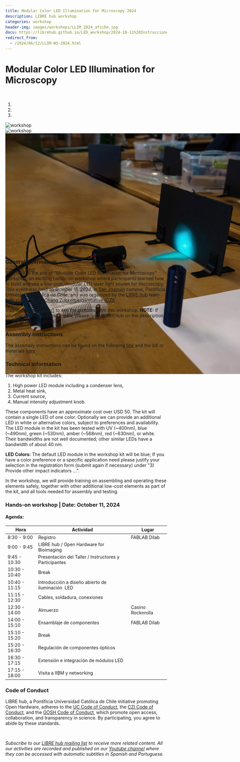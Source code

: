 ```yaml
---
title: Modular Color LED Illumination for Microscopy 2024
description: LIBRE hub workshop
categories: workshop
header-img: images/workshops/LLIM_2024_afiche.jpg
docu: https://librehub.github.io/LED_workshop/2024-10-11%20Instrucciones%20taller%20LED.pdf
redirect_from:
  - /2024/06/12/LLIM-WS-2024.html
---
```


# Modular Color LED Illumination for Microscopy

<br>

<div id="myCarousel" class="carousel slide" data-ride="carousel" style="height:450px; width:750px;">
          <!-- Indicators -->
  <ol class="carousel-indicators">
    <li data-target="#myCarousel" data-slide-to="0" class="active"></li>
    <li data-target="#myCarousel" data-slide-to="1"></li>
    <li data-target="#myCarousel" data-slide-to="2"></li>
  </ol>

  <!-- Wrapper for slides -->
  <div class="carousel-inner" style="height:450px; width:750px;">
    
  <div class="item active">
    <a target="_blank"><img style="max-width:100%;" src="/images/workshops/Taller_LIM_2024.jpg" alt="workshop"></a>
  </div>
    
  <div class="item">
    <a target="_blank"><img style="max-width:100%;" src="/images/workshops/Taller_LIM_2024_1.jpg" alt="workshop"></a>
  </div>

  <div class="item">
    <a target="_blank"><img style="max-width:100%;" src="/images/workshops/Taller_LIM_2024_2.jpg" alt="workshop"></a>
  </div>   
  
  </div>

  <!-- Left and right controls -->
  <a class="left carousel-control" href="#myCarousel" data-slide="prev">
    <span class="glyphicon glyphicon-chevron-left"></span>
    <span class="sr-only">Previous</span>
  </a>
  <a class="right carousel-control" href="#myCarousel" data-slide="next">
    <span class="glyphicon glyphicon-chevron-right"></span>
    <span class="sr-only">Next</span>
  </a>

</div>

<br>

### General Information

Welcome to the site of "Modular Color LED Illumination for Microscopy" workshop, an exciting hands-on workshop where participants learned how to build and use a low-cost, modular LED laser light source for microscopy. This event was held on October 11, 2024, in [San Joaquin](https://www.uc.cl/universidad/nuestros-campus/san-joaquin/) campus, Pontificia Universidad Catolica de Chile, and was organized by the [LIBRE hub](https://librehub.github.io/people/) team with support from [Chang Zuckerberg Initiative (CZI)](https://chanzuckerberg.com/).

Visit our <a href="https://www.flickr.com/photos/197037882@N02/albums">gallery (Flickr)</a> to see the pictures from this workshop. **NOTE:** If you share them on social media, please, use #LIBREhub on the description or tag us on your posts.

### Assembly instructions

The assembly instructions can be found on the following [link](https://librehub.github.io/LED_workshop/2024-10-11%20Instrucciones%20taller%20LED.pdf) and the bill or materials [here](https://librehub.github.io/LED_workshop/BOM.xlsx)

### Technical information

The workshop kit includes:

1. High power LED module including a condenser lens,
1. Metal heat sink,
1. Current source,
1. Manual intensity adjustment knob. 

These components have an approximate cost over USD 50. The kit will contain a single LED of one color. Optionally we can provide an additional LED in white or alternative colors, subject to preferences and availability. The LED module in the kit has been tested with UV (~400nm), blue (~490nm), green (~530nm), amber (~568nm), red (~630nm), or white. Their bandwidths are not well documented; other similar LEDs have a bandwidth of about 40 nm.

**LED Colors:** The default LED module in the workshop kit will be blue; If you have a color preference or a specific application need please justify your selection in the registration form (submit again if necessary) under "3) Provide other impact indicators ...". 

In the workshop, we will provide training on assembling and operating these elements safely, together with other additional low-cost elements as part of the kit, and all tools needed for assembly and testing.

### Hands-on workshop | Date: October 11, 2024

#### Agenda: 

| Hora         | Actividad                                                | Lugar             |
|--------------|----------------------------------------------------------|--------------------|
| 8:30 - 9:00  | Registro                                                 | FABLAB Dilab      |
| 9:00 - 9:45  | LIBRE hub / Open Hardware for Bioimaging                 |                    |
| 9:45 - 10:30 | Presentación del Taller / Instructores y Participantes |                    |
| 10:30 - 10:40| Break                                                   |                    |
| 10:40 - 11:15| Introducción a diseño abierto de iluminación  LED      |                    |
| 11:15 - 12:30| Cables, soldadura, conexiones                           |                    |
| 12:30 - 14:00| Almuerzo                                                | Casino Rocknrolla  |
| 14:00 - 15:10| Ensamblaje de componentes                               | FABLAB Dilab      |
| 15:10 - 15:20| Break                                                   |                    |
| 15:20 - 16:30| Regulación de componentes ópticos                        |                    |
| 16:30 - 17:15| Extensión e integración de módulos LED                  |                    |
| 17:15 - 18:00| Visita a IIBM y networking                             |                    |

<!--

#### Location: [San Joaquin campus](https://www.uc.cl/universidad/nuestros-campus/san-joaquin/), Pontificia Universidad Católica de Chile

We are thrilled to invite you to an exciting hands-on workshop where participants will learn how to build and use a low-cost, modular fiber-coupled laser light source for microscopy. Spaces are limited, and travel funds are limited, so we encourage you to reserve your spot soon. Please register using [this form](https://forms.gle/47WS9HtJJj3Si5is7).

We look forward to seeing you and embarking on this exciting journey together of open-source technologies!

<img align="center" src="/images/workshops/LLIM_2024_afiche.jpg" height=500>

---

### Update: General expense reimbursement conditions

* LIBRE hub may cover some of the attendees' expenses to participate in the workshop, NOT including registration payments.
* What can LIBRE hub pay for? The organization can only reimburse transportation or accommodation expenses, that are justified by the distance between the participant's origin location and the workshop location. 
* How does it work? The financing method is reimbursement of approved expenses: you will need to pay for approved expenses, to then request their reimbursement. Reimbursement requests that are not previously approved in writing by the organization will not be processed.
* How much can I be reimbursed? We have limited funds for attendees' expenses. Each applicant requesting funds will be informed of a max amount for reimbursement upon confirmation of their registration. The assignment of funds will be subject to availability and prioritization with a selection process based on applicants' information.
* What other general conditions are there?
  * Expenses must be backed up by a receipt matching the dates and locations of the workshop and of travel origin.
  * Expenses must be in the name of the person who is the registered participant in the workshop. Reimbursement requests will not be processed for expenses to the name of other persons, or in the name of a company or organization.
  * Reimbursement will be provided in Chilean peso (CLP) or US dollars (USD), any requests in other currencies will be reimbursed in USD using exchange rates defined by the Central Bank of Chile.
  * Reimbursements requested after the workshop begins will take ~4 weeks to process, and will be payed by bank transfer.

---
-->

### Code of Conduct

LIBRE hub, a Pontificia Universidad Católica de Chile initiative promoting Open Hardware, adheres to the [UC Code of Conduct](https://www.uc.cl/codigo-de-honor/), the [CZI Code of Conduct](https://chanzuckerberg.github.io/open-science/CODE_OF_CONDUCT.html), and the [GOSH Code of Conduct](https://openhardware.science/gosh-2017/gosh-code-of-conduct/), which promote open access, collaboration, and transparency in science. By participating, you agree to abide by these standards.

<br>

*Subscribe to our [LIBRE hub mailing list](https://mailchi.mp/2efa11be3d6b/libre_hub) to receive more related content. All our activities are recorded and published on our [Youtube channel](https://www.youtube.com/channel/UCKaffupDA8KKrDE0rd668Xw) where they can be accessed with automatic subtitles in Spanish and Portuguese.*
